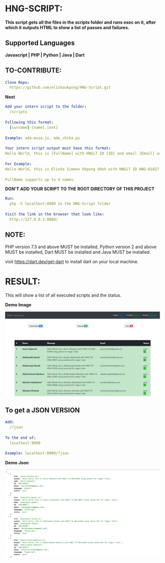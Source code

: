 # HNG-SCRIPT:

**This script gets all the files in the scripts folder and runs exec on it, after which it outputs HTML to show a list of passes and failures.**

## Supported Languages

**Javascript | PHP | Python | Java | Dart**

## TO-CONTRIBUTE:

```yaml
Clone Repo:
  https://github.com/elishaukpong/HNG-Script.git
```
**Next**
```yaml
Add your intern script to the folder:
  /scripts

Following this format:
  [surname]-[name].[ext]

Example: ada-musa.js, ade_chika.py

Your intern script output must have this format:
Hello World, this is [FullName] with HNGi7 ID [ID] and email [Email] using [Language] for stage 2 task

For Example:
Hello World, this is Elisha Simeon Ukpong Udoh with HNGi7 ID HNG-01827 and email simeon.udoh45@gmail.com using python for stage 2 task

FullName supports up to 4 names.
```


**DON'T ADD YOUR SCRIPT TO THE ROOT DIRECTORY OF THIS PROJECT**
```yaml
Run:
  php -S localhost:8000 in the HNG-Script folder

Visit the link in the browser that look like:
  http://127.0.0.1:8080/
```

## NOTE:

PHP version 7.3 and above MUST be installed,
Python version 2 and above MUST be installed,
Dart MUST be installed and
Java MUST be installed.

visit https://dart.dev/get-dart to install dart on your local machine.



# RESULT:

This will show a list of all executed scripts and the status.

**Demo Image**
<p align="center">
<img src="Demo-Images/html-Image.png" height="" width="1280"  alt="imageView Demo"/>
</p>

## To get a JSON VERSION

```yaml
Add:
  /?json
  
To the end of:
  localhost:8000
  
Example: localhost:8000/?json
```

**Demo Json**
<p align="center">
<img src="Demo-Images/json-Image.png" height="" width="1280"  alt="jsonView Demo"/>
</p>
